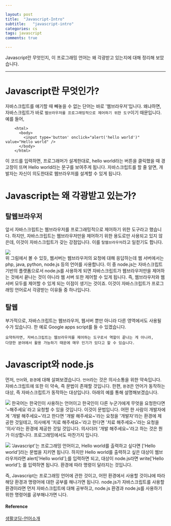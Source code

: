 ```yaml
---

layout: post
title:  "Javascript-Intro"
subtitle:   "javascript-intro"
categories: cs
tags: javascript
comments: true

---
```


Javascript란 무엇인지, 이 프로그래밍 언어는 왜 각광받고 있는지에 대해 정리해 보았습니다.  

---

# Javascript란 무엇인가?  
자바스크립트를 얘기할 때 빼놓을 수 없는 단어는 바로 '웹브라우저'입니다. 왜냐하면, 자바스크립트가 바로 `웹브라우저를 프로그래밍적으로 제어하기 위한
도구`이기 때문입니다. 예를 들어, 

```
	<html>
	  <body>
	    <input type='button' onclick="alert('hello world')" value="Hello world" />
	  </body>
	</html>
```
이 코드를 입력하면, 프로그래머가 설계한대로, hello world라는 버튼을 클릭했을 때 경고창이 뜨며 Hello world라는 문구를 보여주게 됩니다. 
자바스크립트를 할 줄 알면, 개발자는 자신이 의도한대로 웹브라우저를 설계할 수 있게 됩니다. 

# Javascript는 왜 각광받고 있는가?

## 탈웹브라우저
  앞서 자바스크립트는 웹브라우저를 프로그래밍적으로 제어하기 위한 도구라고 했습니다. 하지만, 자바스크립트는 웹브라우저만을 제어하기 위한 용도로만 
사용되고 있지 않은데, 이것이 자바스크립트가 갖는 강점입니다. 이를 `탈웹브라우저`라고 일컫기도 합니다. 

![](http://drive.google.com/uc?export=view&id=1aMr0_kU_PhT_9r2YpJaLsL11Xaeb_afg)  
위 그림에서 볼 수 있듯, 웹서버는 웹브라우저의 요청에 대해 응답하는데 웹 서버에서는 php, java, python, node.js 등의 언어를 사용합니다.
이 중 node.js는 자바스크립트 기반의 플랫폼으로서 node.js를 사용하게 되면 자바스크립트가 웹브라우저만을 제어하는 것에서 끝나는 것이 아니라
웹 서버 또한 제어할 수 있게 됩니다. 즉, 웹브라우저와 웹서버 모두를 제어할 수 있게 되는 이점이 생기는 것이죠. 이것이 자바스크립트가 프로그래밍
언어로서 각광받는 이유들 중 하나입니다.  

## 탈웹
  부가적으로, 자바스크립트는 웹브라우저, 웹서버 뿐만 아니라 다른 영역에서도 사용될 수가 있습니다. 한 예로 Google apps script를 들 수 있겠습니다. 
  
```
요약하자면, 자바스크립트는 웹브라우저를 제어하는 도구로서 역할이 끝나는 게 아니라,
다양한 분야에서 활용 가능하기 때문에 매우 인기가 있다고 할 수 있습니다. 
```
  
# Javascript와 node.js
  먼저, `언어`와, `환경`에 대해 살펴보겠습니다. `언어`라는 것은 의사소통을 위한 약속입니다. 자바스크립트에 또한 이 약속, 즉 문법이 존재할 것입니다. 한편, `환경`은 언어가 동작하는 대상, 즉 자바스크립트가 동작하는 대상입니다. 아래의 예를 통해 설명해보겠습니다. 
  
![](http://drive.google.com/uc?export=view&id=1z6xt_6Jts5v9wdNgO5KXpdovageDaG-R)
한국어는 한국인이 사용하는 언어이고 한국인이 다른 누군가에게 무엇을 요청한다면 '~해주세요`라고 요청할 수 있을 것입니다. 이것이 문법입니다. 
어떤 한 사람이 개발자에게 '개발 해주세요~'라고 한다면 '개발 해주세요~'라는 요청을 '개발자'라는 환경에 제공한 것일테고,
의사에게 '치료 해주세요~'라고 한다면 '치료 해주세요~'라는 요청을 '의사'라는 환경에 제공한 것일 것입니다.
의사더러 '개발 해주세요~'라고 하는 것은 뭔가 이상합니다. 프로그래밍에서도 마찬가지 입니다.

![](http://drive.google.com/uc?export=view&id=1HOsP_H3w4UNNJKSkd2pPpwcFLrpWH_Ao)
'Javascript'는 프로그래밍 언어이고, Hello world를 출력하고 싶다면 ['Hello world']라는 문법을 지키면 됩니다.
하지만 Hello world를 출력하고 싶은 대상이 웹브라우저라면 alert['Hello world'];를 입력하면 되고,
대상이 node.js라면 write['Hello world']; 를 입력하면 됩니다. 환경에 따라 명령이 달라지는 것입니다. 

즉, Javascript는 프로그래밍 언어에 관한 것이고, 어떤 환경에서 사용할 것이냐에 따라 해당 환경과 명령어에 대한 공부를 해나가면 됩니다. 
node.js가 자바스크립트를 사용할 환경이라면 먼저 자바스크립트에 대해 공부하고, node.js 환경과 node.js를 사용하기 위한 명령어를 공부해나가면
니다.

#### Reference
[생활코딩-언어소개](https://opentutorials.org/course/743/4650)
